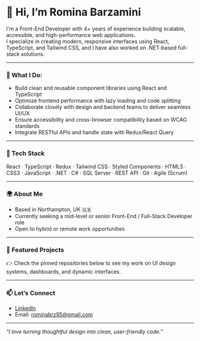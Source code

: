 # 👋 Hi, I’m Romina Barzamini

I'm a Front-End Developer with 4+ years of experience building scalable, accessible, and high-performance web applications.  
I specialize in creating modern, responsive interfaces using React, TypeScript, and Tailwind CSS, and I have also worked on .NET-based full-stack solutions.

---

### 💼 What I Do:
- Build clean and reusable component libraries using React and TypeScript
- Optimize frontend performance with lazy loading and code splitting
- Collaborate closely with design and backend teams to deliver seamless UI/UX
- Ensure accessibility and cross-browser compatibility based on WCAG standards
- Integrate RESTful APIs and handle state with Redux/React Query

---

### 🔧 Tech Stack
React · TypeScript · Redux · Tailwind CSS · Styled Components · HTML5 · CSS3 · JavaScript · .NET · C# · SQL Server · REST API · Git · Agile (Scrum)

---

### 🌍 About Me
- Based in Northampton, UK 🇬🇧  
- Currently seeking a mid-level or senior Front-End / Full-Stack Developer role  
- Open to hybrid or remote work opportunities  


---

### 📌 Featured Projects
👉 Check the pinned repositories below to see my work on UI design systems, dashboards, and dynamic interfaces.

---

### 📫 Let’s Connect
- [LinkedIn](https://www.linkedin.com/in/rominabarzamini)   
- Email: rominabrz95@gmail.com

---

_“I love turning thoughtful design into clean, user-friendly code.”_
